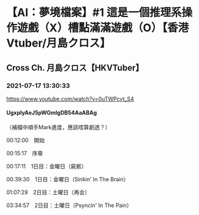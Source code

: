 # 【AI：夢境檔案】#1 這是一個推理系操作遊戲（X）槽點滿滿遊戲（O）【香港Vtuber/月島クロス】

## Cross Ch. 月島クロス【HKVTuber】

### 2021-07-17 13:30:33

https://www.youtube.com/watch?v=0uTWPcyt_S4

#### UgxpIyAeJ5pWGmlgDB54AaABAg

（補檔中順手Mark進度，應該唔算劇透？）

00:12:00　開始

00:15:17　序章

00:17:11　1日目：金曜日（屍骸）

00:39:30　1日目：金曜日（Sinkin' In The Brain）

01:07:29　2日目：土曜日（再会）

03:34:57　2日目：土曜日（Psyncin' In The Pain）

